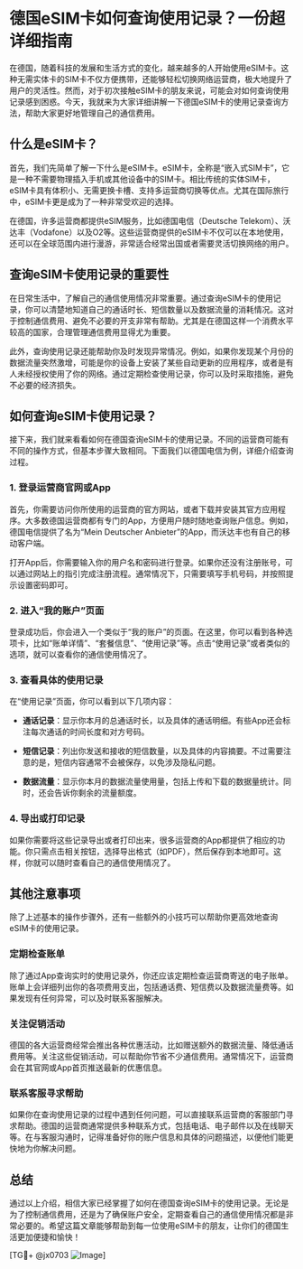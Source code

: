 # 德国eSIM卡如何查询使用记录？一份超详细指南

在德国，随着科技的发展和生活方式的变化，越来越多的人开始使用eSIM卡。这种无需实体卡的SIM卡不仅方便携带，还能够轻松切换网络运营商，极大地提升了用户的灵活性。然而，对于初次接触eSIM卡的朋友来说，可能会对如何查询使用记录感到困惑。今天，我就来为大家详细讲解一下德国eSIM卡的使用记录查询方法，帮助大家更好地管理自己的通信费用。

## 什么是eSIM卡？

首先，我们先简单了解一下什么是eSIM卡。eSIM卡，全称是“嵌入式SIM卡”，它是一种不需要物理插入手机或其他设备中的SIM卡。相比传统的实体SIM卡，eSIM卡具有体积小、无需更换卡槽、支持多运营商切换等优点。尤其在国际旅行中，eSIM卡更是成为了一种非常受欢迎的选择。

在德国，许多运营商都提供eSIM服务，比如德国电信（Deutsche Telekom）、沃达丰（Vodafone）以及O2等。这些运营商提供的eSIM卡不仅可以在本地使用，还可以在全球范围内进行漫游，非常适合经常出国或者需要灵活切换网络的用户。

## 查询eSIM卡使用记录的重要性

在日常生活中，了解自己的通信使用情况非常重要。通过查询eSIM卡的使用记录，你可以清楚地知道自己的通话时长、短信数量以及数据流量的消耗情况。这对于控制通信费用、避免不必要的开支非常有帮助。尤其是在德国这样一个消费水平较高的国家，合理管理通信费用显得尤为重要。

此外，查询使用记录还能帮助你及时发现异常情况。例如，如果你发现某个月份的数据流量突然激增，可能是你的设备上安装了某些自动更新的应用程序，或者是有人未经授权使用了你的网络。通过定期检查使用记录，你可以及时采取措施，避免不必要的经济损失。

## 如何查询eSIM卡使用记录？

接下来，我们就来看看如何在德国查询eSIM卡的使用记录。不同的运营商可能有不同的操作方式，但基本步骤大致相同。下面我们以德国电信为例，详细介绍查询过程。

### 1. 登录运营商官网或App

首先，你需要访问你所使用的运营商的官方网站，或者下载并安装其官方应用程序。大多数德国运营商都有专门的App，方便用户随时随地查询账户信息。例如，德国电信提供了名为“Mein Deutscher Anbieter”的App，而沃达丰也有自己的移动客户端。

打开App后，你需要输入你的用户名和密码进行登录。如果你还没有注册账号，可以通过网站上的指引完成注册流程。通常情况下，只需要填写手机号码，并按照提示设置密码即可。

### 2. 进入“我的账户”页面

登录成功后，你会进入一个类似于“我的账户”的页面。在这里，你可以看到各种选项卡，比如“账单详情”、“套餐信息”、“使用记录”等。点击“使用记录”或者类似的选项，就可以查看你的通信使用情况了。

### 3. 查看具体的使用记录

在“使用记录”页面，你可以看到以下几项内容：

- **通话记录**：显示你本月的总通话时长，以及具体的通话明细。有些App还会标注每次通话的时间长度和对方号码。
  
- **短信记录**：列出你发送和接收的短信数量，以及具体的内容摘要。不过需要注意的是，短信内容通常不会被保存，以免涉及隐私问题。
  
- **数据流量**：显示你本月的数据流量使用量，包括上传和下载的数据量统计。同时，还会告诉你剩余的流量额度。

### 4. 导出或打印记录

如果你需要将这些记录导出或者打印出来，很多运营商的App都提供了相应的功能。你只需点击相关按钮，选择导出格式（如PDF），然后保存到本地即可。这样，你就可以随时查看自己的通信使用情况了。

## 其他注意事项

除了上述基本的操作步骤外，还有一些额外的小技巧可以帮助你更高效地查询eSIM卡的使用记录。

### 定期检查账单

除了通过App查询实时的使用记录外，你还应该定期检查运营商寄送的电子账单。账单上会详细列出你的各项费用支出，包括通话费、短信费以及数据流量费等。如果发现有任何异常，可以及时联系客服解决。

### 关注促销活动

德国的各大运营商经常会推出各种优惠活动，比如赠送额外的数据流量、降低通话费用等。关注这些促销活动，可以帮助你节省不少通信费用。通常情况下，运营商会在其官网或App首页推送最新的优惠信息。

### 联系客服寻求帮助

如果你在查询使用记录的过程中遇到任何问题，可以直接联系运营商的客服部门寻求帮助。德国的运营商通常提供多种联系方式，包括电话、电子邮件以及在线聊天等。在与客服沟通时，记得准备好你的账户信息和具体的问题描述，以便他们能更快地为你解决问题。

## 总结

通过以上介绍，相信大家已经掌握了如何在德国查询eSIM卡的使用记录。无论是为了控制通信费用，还是为了确保账户安全，定期查看自己的通信使用情况都是非常必要的。希望这篇文章能够帮助到每一位使用eSIM卡的朋友，让你们的德国生活更加便捷和愉快！

[TG💪+ @jx0703 ![Image](https://github.com/user-attachments/assets/dbca1d08-cadb-493c-b0ec-ad6f7a83f270)]